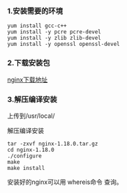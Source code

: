 ### 1.安装需要的环境

```shell
yum install gcc-c++
yum install -y pcre pcre-devel
yum install -y zlib zlib-devel
yum install -y openssl openssl-devel
```

### 2.下载安装包

[nginx下载地址](http://nginx.org/en/download.html)

### 3.解压编译安装

上传到/usr/local/

解压编译安装

```shell
tar -zxvf nginx-1.18.0.tar.gz
cd nginx-1.18.0
./configure
make
make install
```

安装好的nginx可以用 whereis命令 查询。
